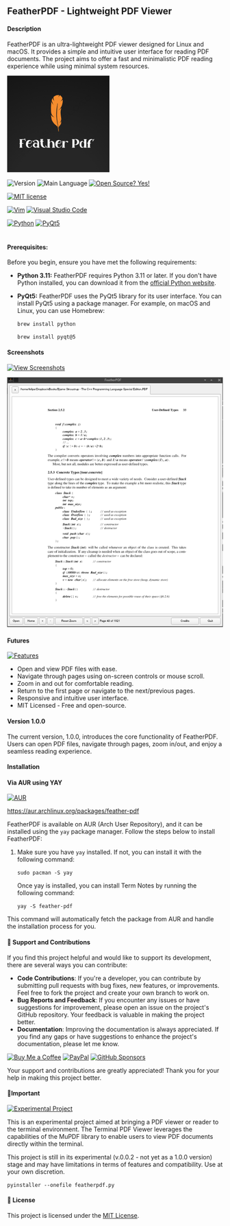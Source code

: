## FeatherPDF - Lightweight PDF Viewer
#### Description

FeatherPDF is an ultra-lightweight PDF viewer designed for Linux and macOS. It provides a simple and intuitive user interface for reading PDF documents. The project aims to offer a fast and minimalistic PDF reading experience while using minimal system resources.


![FeatherPDF Logo](./images/fpdf-iconlogo.png)


![Version](https://img.shields.io/github/release/felipealfonsog/FeatherPDF.svg?style=flat&color=blue)
![Main Language](https://img.shields.io/github/languages/top/felipealfonsog/FeatherPDF.svg?style=flat&color=blue)
[![Open Source? Yes!](https://badgen.net/badge/Open%20Source%20%3F/Yes%21/blue?icon=github)](https://github.com/Naereen/badges/)


[![MIT license](https://img.shields.io/badge/License-MIT-blue.svg)](https://lbesson.mit-license.org/)
<!--
[![GPL license](https://img.shields.io/badge/License-GPL-blue.svg)](http://perso.crans.org/besson/LICENSE.html)
-->

[![Vim](https://img.shields.io/badge/--019733?logo=vim)](https://www.vim.org/)
[![Visual Studio Code](https://img.shields.io/badge/--007ACC?logo=visual%20studio%20code&logoColor=ffffff)](https://code.visualstudio.com/)


[![Python](https://img.shields.io/badge/python-3.11-blue.svg)](https://www.python.org/downloads/release/python-311/)
[![PyQt5](https://img.shields.io/badge/PyQt5-5.15.9-blue.svg)](https://pypi.org/project/PyQt5/)

#

#### Prerequisites:

Before you begin, ensure you have met the following requirements:

- **Python 3.11:** FeatherPDF requires Python 3.11 or later. If you don't have Python installed, you can download it from the [official Python website](https://www.python.org/downloads/release/python-311/).

- **PyQt5:** FeatherPDF uses the PyQt5 library for its user interface. You can install PyQt5 using a package manager. For example, on macOS and Linux, you can use Homebrew:


  ```
  brew install python
  ```
  
  ```
  brew install pyqt@5
  ```


#### Screenshots

[![View Screenshots](https://img.shields.io/badge/View-Screenshots-blue)](#)

![Screenshot of the application interface](images/sshot-fpdf-1.0.0.png)

<!-- 
![Screenshot of the application interface](images/linux/sshot-termpdf-4.jpg)
--> 
<!-- 
**Arch Linux** 

![Screenshot of the application interface](images/linux/sshot-termpdf-1.jpg)

**macOS** 

![Screenshot of the application interface](images/mac/sshot-termpdf-1.png)
-->


#### Futures

[![Features](https://img.shields.io/badge/Features-Check%20Them%20Out-green)](#)

- Open and view PDF files with ease.
- Navigate through pages using on-screen controls or mouse scroll.
- Zoom in and out for comfortable reading.
- Return to the first page or navigate to the next/previous pages.
- Responsive and intuitive user interface.
- MIT Licensed - Free and open-source.

#### Version 1.0.0

The current version, 1.0.0, introduces the core functionality of FeatherPDF. Users can open PDF files, navigate through pages, zoom in/out, and enjoy a seamless reading experience.

#### Installation
#### Via AUR using YAY

[![AUR](https://img.shields.io/aur/version/feather-pdf)](https://aur.archlinux.org/packages/feather-pdf)

<!-- 
[![AUR](https://img.shields.io/aur/version/feather-pdf.svg)](https://aur.archlinux.org/packages/feather-pdf)
-->

https://aur.archlinux.org/packages/feather-pdf

FeatherPDF is available on AUR (Arch User Repository), and it can be installed using the `yay` package manager. Follow the steps below to install FeatherPDF:

1. Make sure you have `yay` installed. If not, you can install it with the following command:
   
   ```
   sudo pacman -S yay
   ```
   Once yay is installed, you can install Term Notes by running the following command:
   
   ```
   yay -S feather-pdf
   ```
This command will automatically fetch the package from AUR and handle the installation process for you.


#### 🤝 Support and Contributions

If you find this project helpful and would like to support its development, there are several ways you can contribute:

- **Code Contributions**: If you're a developer, you can contribute by submitting pull requests with bug fixes, new features, or improvements. Feel free to fork the project and create your own branch to work on.
- **Bug Reports and Feedback**: If you encounter any issues or have suggestions for improvement, please open an issue on the project's GitHub repository. Your feedback is valuable in making the project better.
- **Documentation**: Improving the documentation is always appreciated. If you find any gaps or have suggestions to enhance the project's documentation, please let me know.

[![Buy Me a Coffee](https://img.shields.io/badge/Buy%20Me%20a%20Coffee-%E2%98%95-FFDD00?style=flat-square&logo=buy-me-a-coffee&logoColor=black)](https://www.buymeacoffee.com/felipealfonsog)
[![PayPal](https://img.shields.io/badge/Donate%20with-PayPal-00457C?style=flat-square&logo=paypal&logoColor=white)](https://www.paypal.com/felipealfonsog)
[![GitHub Sponsors](https://img.shields.io/badge/Sponsor%20me%20on-GitHub-%23EA4AAA?style=flat-square&logo=github-sponsors&logoColor=white)](https://github.com/sponsors/felipealfonsog)

Your support and contributions are greatly appreciated! Thank you for your help in making this project better.


#### 📝Important

[![Experimental Project](https://img.shields.io/badge/Project-Type%3A%20Experimental-blueviolet)](#)

This is an experimental project aimed at bringing a PDF viewer or reader to the terminal environment. The Terminal PDF Viewer leverages the capabilities of the MuPDF library to enable users to view PDF documents directly within the terminal.

This project is still in its experimental (v.0.0.2 - not yet as a 1.0.0 version) stage and may have limitations in terms of features and compatibility. Use at your own discretion.



```
pyinstaller --onefile featherpdf.py
```

#### 📄 License

This project is licensed under the [MIT License](LICENSE).

